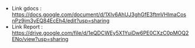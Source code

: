 - Link gdocs : https://docs.google.com/document/d/1Xlv6AhUJ3ghGfE3ftmVHImaCosnPz9im3yEQ84EcEh4/edit?usp=sharing 
- Link Report : https://drive.google.com/file/d/1eQDCWEy5X1YuiDw6PE0CXzC0pMOQ2ENo/view?usp=sharing 
